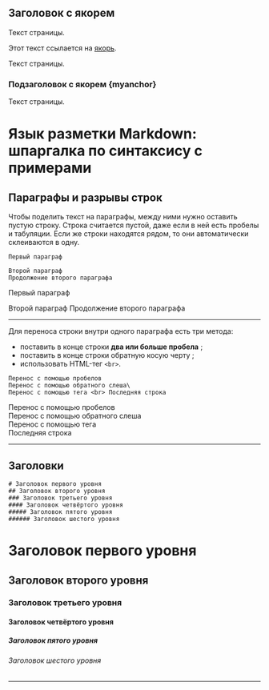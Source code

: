 ## Заголовок с якорем

Текст страницы.

Этот текст ссылается на [якорь](#myanchor).

Текст страницы.

### Подзаголовок с якорем {myanchor}

Текст страницы.




# Язык разметки Markdown: шпаргалка по синтаксису с примерами

## Параграфы и разрывы строк

Чтобы поделить текст на параграфы, между ними нужно оставить пустую строку. Строка считается пустой, даже если в ней есть пробелы и табуляции. Если же строки находятся рядом, то они автоматически склеиваются в одну.

```
Первый параграф

Второй параграф
Продолжение второго параграфа
```
Первый параграф

Второй параграф
Продолжение второго параграфа

---

Для переноса строки внутри одного параграфа есть три метода:
- поставить в конце строки **два или больше пробела**   ;
- поставить в конце строки обратную косую черту \;
- использовать HTML-тег `<br>`.

```
Перенос с помощью пробелов  
Перенос с помощью обратного слеша\
Перенос с помощью тега <br> Последняя строка
```

Перенос с помощью пробелов  
Перенос с помощью обратного слеша\
Перенос с помощью тега <br> Последняя строка

---

## Заголовки
```
# Заголовок первого уровня
## Заголовок второго уровня
### Заголовок третьего уровня
#### Заголовок четвёртого уровня
##### Заголовок пятого уровня
###### Заголовок шестого уровня
```
# Заголовок первого уровня
## Заголовок второго уровня
### Заголовок третьего уровня
#### Заголовок четвёртого уровня 
##### Заголовок пятого уровня 
###### Заголовок шестого уровня

---
